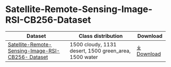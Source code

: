 # Satellite-Remote-Sensing-Image-RSI-CB256-Dataset

| Dataset  | Class distribution | Download |
| ------------- | ------------- | ------------- |
| [Satellite-Remote-Sensing-Image-RSI-CB256- Dataset](https://github.com/tturkerunlu/Satellite-Remote-Sensing-Image-RSI-CB256-Dataset/releases/tag/RSI-CB256)  | 1500 cloudy, 1131 desert, 1500 green_area, 1500 water  | [⤓ Download](https://github.com/tturkerunlu/Satellite-Remote-Sensing-Image-RSI-CB256-Dataset/releases/tag/RSI-CB256) |
